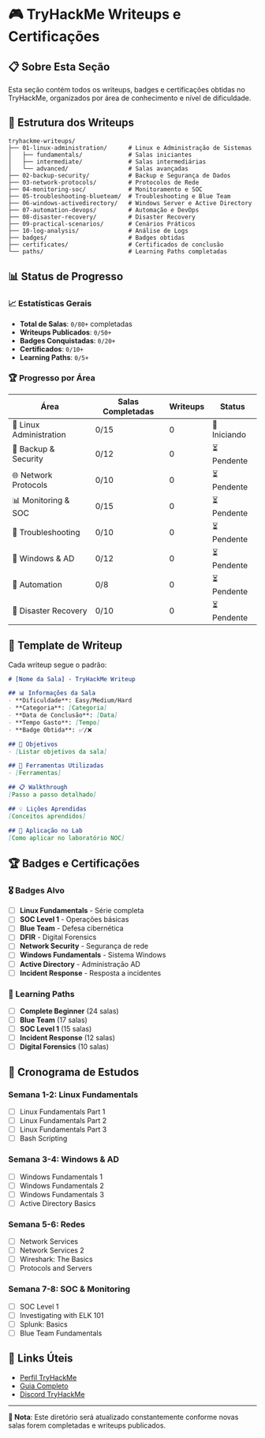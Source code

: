# 🎮 TryHackMe Writeups e Certificações

## 📋 Sobre Esta Seção

Esta seção contém todos os writeups, badges e certificações obtidas no TryHackMe, organizados por área de conhecimento e nível de dificuldade.

## 📁 Estrutura dos Writeups

```
tryhackme-writeups/
├── 01-linux-administration/      # Linux e Administração de Sistemas
│   ├── fundamentals/             # Salas iniciantes
│   ├── intermediate/             # Salas intermediárias
│   └── advanced/                 # Salas avançadas
├── 02-backup-security/           # Backup e Segurança de Dados
├── 03-network-protocols/         # Protocolos de Rede
├── 04-monitoring-soc/            # Monitoramento e SOC
├── 05-troubleshooting-blueteam/  # Troubleshooting e Blue Team
├── 06-windows-activedirectory/   # Windows Server e Active Directory
├── 07-automation-devops/         # Automação e DevOps
├── 08-disaster-recovery/         # Disaster Recovery
├── 09-practical-scenarios/       # Cenários Práticos
├── 10-log-analysis/              # Análise de Logs
├── badges/                       # Badges obtidas
├── certificates/                 # Certificados de conclusão
└── paths/                        # Learning Paths completadas
```

## 📊 Status de Progresso

### 📈 Estatísticas Gerais
- **Total de Salas**: `0/80+` completadas
- **Writeups Publicados**: `0/50+`
- **Badges Conquistadas**: `0/20+`
- **Certificados**: `0/10+`
- **Learning Paths**: `0/5+`

### 🏆 Progresso por Área

| Área | Salas Completadas | Writeups | Status |
|------|-------------------|----------|---------|
| 🐧 Linux Administration | 0/15 | 0 | 🔄 Iniciando |
| 🔐 Backup & Security | 0/12 | 0 | ⏳ Pendente |
| 🌐 Network Protocols | 0/10 | 0 | ⏳ Pendente |
| 📊 Monitoring & SOC | 0/15 | 0 | ⏳ Pendente |
| 🔧 Troubleshooting | 0/10 | 0 | ⏳ Pendente |
| 🏢 Windows & AD | 0/12 | 0 | ⏳ Pendente |
| 🤖 Automation | 0/8 | 0 | ⏳ Pendente |
| 🚨 Disaster Recovery | 0/10 | 0 | ⏳ Pendente |

## 📝 Template de Writeup

Cada writeup segue o padrão:

```markdown
# [Nome da Sala] - TryHackMe Writeup

## 📊 Informações da Sala
- **Dificuldade**: Easy/Medium/Hard
- **Categoria**: [Categoria]
- **Data de Conclusão**: [Data]
- **Tempo Gasto**: [Tempo]
- **Badge Obtida**: ✅/❌

## 🎯 Objetivos
- [Listar objetivos da sala]

## 🔧 Ferramentas Utilizadas
- [Ferramentas]

## 📋 Walkthrough
[Passo a passo detalhado]

## 💡 Lições Aprendidas
[Conceitos aprendidos]

## 🔗 Aplicação no Lab
[Como aplicar no laboratório NOC]
```

## 🏆 Badges e Certificações

### 🎖️ Badges Alvo
- [ ] **Linux Fundamentals** - Série completa
- [ ] **SOC Level 1** - Operações básicas
- [ ] **Blue Team** - Defesa cibernética
- [ ] **DFIR** - Digital Forensics
- [ ] **Network Security** - Segurança de rede
- [ ] **Windows Fundamentals** - Sistema Windows
- [ ] **Active Directory** - Administração AD
- [ ] **Incident Response** - Resposta a incidentes

### 📜 Learning Paths
- [ ] **Complete Beginner** (24 salas)
- [ ] **Blue Team** (17 salas)
- [ ] **SOC Level 1** (15 salas)
- [ ] **Incident Response** (12 salas)
- [ ] **Digital Forensics** (10 salas)

## 📅 Cronograma de Estudos

### Semana 1-2: Linux Fundamentals
- [ ] Linux Fundamentals Part 1
- [ ] Linux Fundamentals Part 2
- [ ] Linux Fundamentals Part 3
- [ ] Bash Scripting

### Semana 3-4: Windows & AD
- [ ] Windows Fundamentals 1
- [ ] Windows Fundamentals 2
- [ ] Windows Fundamentals 3
- [ ] Active Directory Basics

### Semana 5-6: Redes
- [ ] Network Services
- [ ] Network Services 2
- [ ] Wireshark: The Basics
- [ ] Protocols and Servers

### Semana 7-8: SOC & Monitoring
- [ ] SOC Level 1
- [ ] Investigating with ELK 101
- [ ] Splunk: Basics
- [ ] Blue Team Fundamentals

## 🔗 Links Úteis
- [Perfil TryHackMe](https://tryhackme.com/p/[username])
- [Guia Completo](../TRYHACKME-GUIDE.md)
- [Discord TryHackMe](https://discord.gg/tryhackme)

---

**📝 Nota**: Este diretório será atualizado constantemente conforme novas salas forem completadas e writeups publicados.
